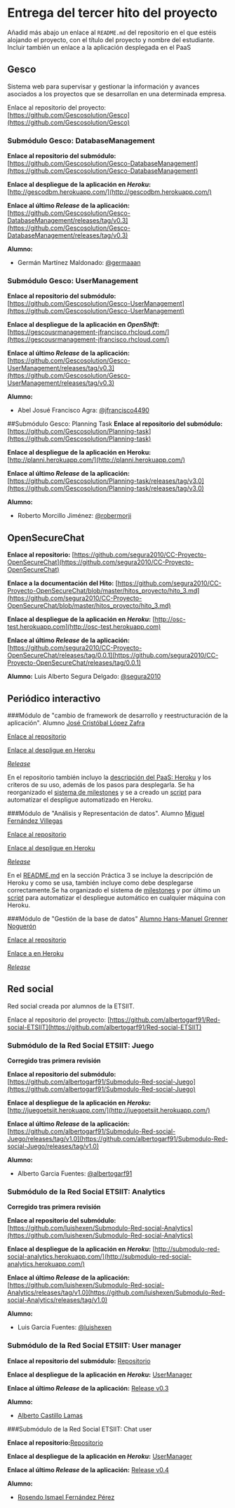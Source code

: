 # Entrega del tercer hito del proyecto

Añadid más abajo un enlace al `README.md` del repositorio en el que estéis alojando el proyecto, con el título del proyecto y nombre del
estudiante. Incluir también un enlace a la aplicación desplegada en el PaaS

## Gesco
Sistema web para supervisar y gestionar la información y avances asociados a los proyectos que se desarrollan en una determinada empresa.

Enlace al repositorio del proyecto: [https://github.com/Gescosolution/Gesco](https://github.com/Gescosolution/Gesco)

### Submódulo Gesco: DatabaseManagement

**Enlace al repositorio del submódulo:** [https://github.com/Gescosolution/Gesco-DatabaseManagement](https://github.com/Gescosolution/Gesco-DatabaseManagement)

**Enlace al despliegue de la aplicación en _Heroku_:** [http://gescodbm.herokuapp.com/](http://gescodbm.herokuapp.com/)

**Enlace al último _Release_ de la aplicación:** [https://github.com/Gescosolution/Gesco-DatabaseManagement/releases/tag/v0.3](https://github.com/Gescosolution/Gesco-DatabaseManagement/releases/tag/v0.3)

**Alumno:**
- Germán Martínez Maldonado: [@germaaan](https://github.com/germaaan)

### Submódulo Gesco: UserManagement

**Enlace al repositorio del submódulo:** [https://github.com/Gescosolution/Gesco-UserManagement](https://github.com/Gescosolution/Gesco-UserManagement)

**Enlace al despliegue de la aplicación en _OpenShift_:** [https://gescousrmanagement-jfrancisco.rhcloud.com/](https://gescousrmanagement-jfrancisco.rhcloud.com/)

**Enlace al último _Release_ de la aplicación:** [https://github.com/Gescosolution/Gesco-UserManagement/releases/tag/v0.3](https://github.com/Gescosolution/Gesco-UserManagement/releases/tag/v0.3)

**Alumno:**
- Abel Josué Francisco Agra: [@jfrancisco4490](https://github.com/jfrancisco4490)

##Submódulo Gesco: Planning Task
**Enlace al repositorio del submódulo:** [https://github.com/Gescosolution/Planning-task](https://github.com/Gescosolution/Planning-task)

**Enlace al despliegue de la aplicación en Heroku:** 
[http://planni.herokuapp.com/](http://planni.herokuapp.com/)

**Enlace al último _Release_ de la aplicación:** [https://github.com/Gescosolution/Planning-task/releases/tag/v3.0](https://github.com/Gescosolution/Planning-task/releases/tag/v3.0)

**Alumno:**
- Roberto Morcillo Jiménez: [@robermorji](https://github.com/robermorji)


## OpenSecureChat
**Enlace al repositorio:** [https://github.com/segura2010/CC-Proyecto-OpenSecureChat](https://github.com/segura2010/CC-Proyecto-OpenSecureChat)

**Enlace a la documentación del Hito:**
[https://github.com/segura2010/CC-Proyecto-OpenSecureChat/blob/master/hitos_proyecto/hito_3.md](https://github.com/segura2010/CC-Proyecto-OpenSecureChat/blob/master/hitos_proyecto/hito_3.md)

**Enlace al despliegue de la aplicación en _Heroku_:** [http://osc-test.herokuapp.com](http://osc-test.herokuapp.com)

**Enlace al último _Release_ de la aplicación:** [https://github.com/segura2010/CC-Proyecto-OpenSecureChat/releases/tag/0.0.1](https://github.com/segura2010/CC-Proyecto-OpenSecureChat/releases/tag/0.0.1)

**Alumno:**
Luis Alberto Segura Delgado: [@segura2010](https://github.com/segura2010)


## Periódico interactivo

###Módulo de "cambio de framework de desarrollo y reestructuración de la aplicación".
Alumno [José Cristóbal López Zafra](https://github.com/JCristobal)

[Enlace al repositorio](https://github.com/JCristobal/ProjectCC)

[Enlace al despligue en Heroku](https://periodicointeractivo.herokuapp.com/)

*[Release](https://github.com/JCristobal/ProjectCC/releases/tag/0.3)*

En el repositorio también incluyo la [descripción del PaaS: Heroku](https://github.com/JCristobal/ProjectCC#platform-as-a-service-heroku) y los criteros de su uso, además de los pasos para desplegarla. Se ha reorganizado el [sistema de milestones](https://github.com/JCristobal/ProjectCC/milestones) y se a creado un [script](https://github.com/JCristobal/ProjectCC/blob/master/despliegue.sh) para automatizar el despligue automatizado en Heroku.



###Módulo de "Análisis y Representación de datos".
Alumno [Miguel Fernández Villegas](https://github.com/miguelfervi)

[Enlace al repositorio](https://github.com/miguelfervi/ProjectCC)

[Enlace al despligue en Heroku](https://periodicointeractivo-modudato.herokuapp.com/)

*[Release](https://github.com/miguelfervi/ProjectCC/releases/tag/0.3)*

En el [README.md](https://github.com/miguelfervi/ProjectCC/blob/master/README.md) en la sección Práctica 3 se incluye la descripción de Heroku y como se usa, también incluye como debe desplegarse correctamente.Se ha organizado el sistema de [milestones](https://github.com/miguelfervi/ProjectCC/milestones) y por último un [script](https://github.com/miguelfervi/ProjectCC/blob/master/despliegue.sh) para automatizar el despliegue automático en cualquier máquina con Heroku.



###Módulo de "Gestión de la base de datos"
[Alumno Hans-Manuel Grenner Noguerón](https://github.com/enpi)

[Enlace al repositorio](https://github.com/enpi/ProjectCC)

[Enlace a en Heroku](https://projectcc-heroku.herokuapp.com/)

*[Release](https://github.com/enpi/ProjectCC/releases/tag/v3)*

## Red social
Red social creada por alumnos de la ETSIIT.

Enlace al repositorio del proyecto: [https://github.com/albertogarf91/Red-social-ETSIIT](https://github.com/albertogarf91/Red-social-ETSIIT)

### Submódulo de la Red Social ETSIIT: Juego

**Corregido tras primera revisión**

**Enlace al repositorio del submódulo:** [https://github.com/albertogarf91/Submodulo-Red-social-Juego](https://github.com/albertogarf91/Submodulo-Red-social-Juego)

**Enlace al despliegue de la aplicación en _Heroku_:** [http://juegoetsiit.herokuapp.com/](http://juegoetsiit.herokuapp.com/)

**Enlace al último _Release_ de la aplicación:** [https://github.com/albertogarf91/Submodulo-Red-social-Juego/releases/tag/v1.0](https://github.com/albertogarf91/Submodulo-Red-social-Juego/releases/tag/v1.0)

**Alumno:**
- Alberto Garcia Fuentes: [@albertogarf91](https://github.com/albertogarf91)

### Submódulo de la Red Social ETSIIT: Analytics

**Corregido tras primera revisión**

**Enlace al repositorio del submódulo:** [https://github.com/luishexen/Submodulo-Red-social-Analytics](https://github.com/luishexen/Submodulo-Red-social-Analytics)

**Enlace al despliegue de la aplicación en _Heroku_:** [http://submodulo-red-social-analytics.herokuapp.com/](http://submodulo-red-social-analytics.herokuapp.com/)

**Enlace al último _Release_ de la aplicación:** [https://github.com/luishexen/Submodulo-Red-social-Analytics/releases/tag/v1.0](https://github.com/luishexen/Submodulo-Red-social-Analytics/releases/tag/v1.0)

**Alumno:**
- Luis Garcia Fuentes: [@luishexen](https://github.com/luishexen)


### Submódulo de la Red Social ETSIIT: User manager

**Enlace al repositorio del submódulo:** [Repositorio](https://github.com/alcasla/ProyectoCloudComputing)

**Enlace al despliegue de la aplicación en _Heroku_:** [UserManager](http://usermanagerproject.herokuapp.com/)

**Enlace al último _Release_ de la aplicación:** [Release v0.3](https://github.com/alcasla/ProyectoCloudComputing/releases/tag/v0.3)

**Alumno:**
- [Alberto Castillo Lamas](https://github.com/alcasla)

###Submódulo de la Red Social ETSIIT: Chat user

**Enlace al repositorio:**[Repositorio](https://github.com/lrdzero/CCProyect.git)

**Enlace al despliegue de la aplicación en _Heroku_:** [UserManager](https://dashboard.heroku.com/apps/agile-falls-2001/resources)

**Enlace al último _Release_ de la aplicación:** [Release v0.4](https://github.com/lrdzero/CCProyect/releases/tag/1)

**Alumno:**
- [Rosendo Ismael Fernández Pérez](https://github.com/lrdzero)
